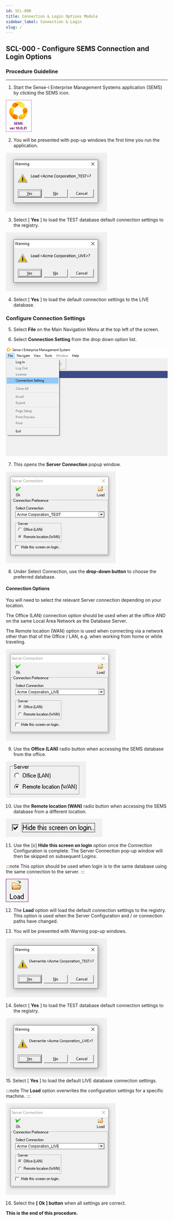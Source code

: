 ```yaml
---
id: SCL-000
title: Connection & Login Options Module
sidebar_label: Connection & Login
slug: /
---
```


## SCL-000 - Configure SEMS Connection and Login Options
### Procedure Guideline
___

1.  Start the Sense-i Enterprise Management Systems application (SEMS) by clicking the SEMS icon.

![Psuedo_icon2](../static/img/docs/00log_image1.png)   

2.  You will be presented with pop-up windows the first time you run the application.  

![Warning_Load02](../static/img/docs/00log_image2.png)  
  
3.  Select [ **Yes** ] to load the TEST database default connection settings to the registry.  

![Warning_Load01](../static/img/docs/00log_image3.png)  

4.  Select [ **Yes** ] to load the default connection settings to the LIVE database.  

### Configure Connection Settings  

5.  Select **File** on the Main Navigation Menu at the top left of the screen.  

6.  Select **Connection Setting** from the drop down option list.  

![SEMS_02_ConnectionSetting](../static/img/docs/00log_image4.png)  

7.  This opens the **Server Connection** popup window.  

![Connection-Server-01](../static/img/docs/00log_image5.png)  

8.  Under Select Connection, use the **drop-down button** to choose the preferred database.  

#### Connection Options

You will need to select the relevant Server connection depending on your location.  

The Office (LAN) connection option should be used when at the office AND on the same Local Area Network as the Database Server.  

The Remote location (WAN) option is used when connecting via a network other than that of the Office / LAN, e.g. when working from home or while traveling.  

![Office-Connection02](../static/img/docs/00log_image6.png)  

9.  Use the **Office (LAN)** radio button when accessing the SEMS database from the office.

![Remote02](../static/img/docs/00log_image7.png)

10. Use the **Remote location (WAN)** radio button when accessing the SEMS database from a different location.  

![Hide02](../static/img/docs/00log_image8.png)  

11. Use the [x] **Hide this screen on login** option once the Connection Configuration is complete.
The Server Connection pop-up window will then be skipped on subsequent Logins.  

:::note
This option should be used when login is to the same database using the same connection to the server.
:::

![Load01](../static/img/docs/00log_image9.png)  

12. The **Load** option will load the default connection settings to the registry.  
This option is used when the Server Configuration and / or connection paths have changed.

13. You will be presented with Warning pop-up windows.  

![Warning_Overwrite01](../static/img/docs/00log_image10.png)  

14. Select [ **Yes** ] to load the TEST database default connection settings to the registry.  

![Warning_Overwrite02](../static/img/docs/00log_image11.png)  
15. Select [ **Yes** ] to load the default LIVE database connection settings.  

:::note
The **Load** option overwrites the configuration settings for a specific machine.
:::

![Office-Connection02](../static/img/docs/00log_image6.png)

16. Select the **[ Ok ] button** when all settings are correct.  

**This is the end of this procedure.**
